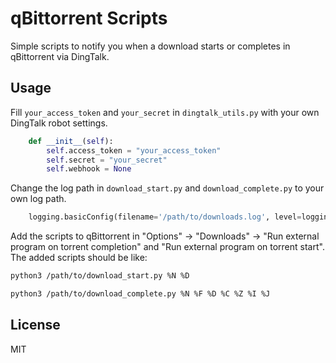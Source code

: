 # qBittorrent Scripts

Simple scripts to notify you when a download starts or completes in qBittorrent via DingTalk.

## Usage

Fill `your_access_token` and `your_secret` in `dingtalk_utils.py` with your own DingTalk robot settings.

```python
    def __init__(self):
        self.access_token = "your_access_token"
        self.secret = "your_secret"
        self.webhook = None
```

Change the log path in `download_start.py` and `download_complete.py` to your own log path.

```python
    logging.basicConfig(filename='/path/to/downloads.log', level=logging.INFO, format='%(asctime)s %(levelname)s %(name)s %(message)s')
```

Add the scripts to qBittorrent in "Options" -> "Downloads" -> "Run external program on torrent completion" and "Run external program on torrent start". The added scripts should be like:

```bash
python3 /path/to/download_start.py %N %D
```

```bash
python3 /path/to/download_complete.py %N %F %D %C %Z %I %J
```

## License

MIT